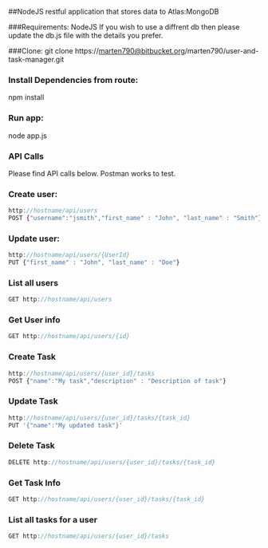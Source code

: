 ##NodeJS restful application that stores data to Atlas:MongoDB

###Requirements:
NodeJS
If you wish to use a diffrent db then please update the db.js file with the details you prefer.

###Clone:
git clone https://marten790@bitbucket.org/marten790/user-and-task-manager.git

### Install Dependencies from route:
npm install

### Run app:
node app.js

### API Calls
Please find API calls below. Postman works to test.

### Create user:
```javascript
http://hostname/api/users
POST {"username":"jsmith","first_name" : "John", "last_name" : "Smith"}
```

### Update user:
```javascript
http://hostname/api/users/{UserId}
PUT {"first_name" : "John", "last_name" : "Doe"}
```

### List all users
```javascript
GET http://hostname/api/users
```

### Get User info
```javascript
GET http://hostname/api/users/{id}
```

### Create Task
```javascript
http://hostname/api/users/{user_id}/tasks
POST {"name":"My task","description" : "Description of task"}
```

### Update Task
```javascript
http://hostname/api/users/{user_id}/tasks/{task_id}
PUT '{"name":"My updated task"}'
```
### Delete Task
```javascript
DELETE http://hostname/api/users/{user_id}/tasks/{task_id}
```
### Get Task Info
```javascript
GET http://hostname/api/users/{user_id}/tasks/{task_id}
```
### List all tasks for a user
```javascript
GET http://hostname/api/users/{user_id}/tasks
```
